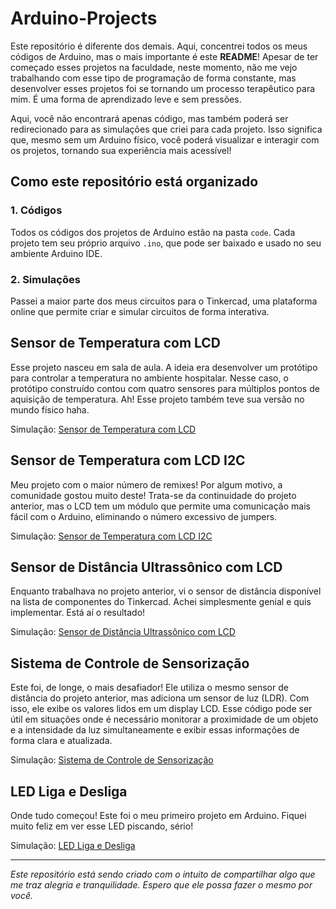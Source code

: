 # Arduino-Projects

Este repositório é diferente dos demais. Aqui, concentrei todos os meus códigos de Arduino, mas o mais importante é este **README**! Apesar de ter começado esses projetos na faculdade, neste momento, não me vejo trabalhando com esse tipo de programação de forma constante, mas desenvolver esses projetos foi se tornando um processo terapêutico para mim. É uma forma de aprendizado leve e sem pressões.

Aqui, você não encontrará apenas código, mas também poderá ser redirecionado para as simulações que criei para cada projeto. Isso significa que, mesmo sem um Arduino físico, você poderá visualizar e interagir com os projetos, tornando sua experiência mais acessível!

## Como este repositório está organizado

### 1. Códigos
Todos os códigos dos projetos de Arduino estão na pasta `code`. Cada projeto tem seu próprio arquivo `.ino`, que pode ser baixado e usado no seu ambiente Arduino IDE.

### 2. Simulações
Passei a maior parte dos meus circuitos para o Tinkercad, uma plataforma online que permite criar e simular circuitos de forma interativa.

## Sensor de Temperatura com LCD
Esse projeto nasceu em sala de aula. A ideia era desenvolver um protótipo para controlar a temperatura no ambiente hospitalar. Nesse caso, o protótipo construído contou com quatro sensores para múltiplos pontos de aquisição de temperatura. Ah! Esse projeto também teve sua versão no mundo físico haha.

Simulação: [Sensor de Temperatura com LCD](https://www.tinkercad.com/things/2sLjZidlTeo-sensor-de-temperatura-com-lcd)

## Sensor de Temperatura com LCD I2C
Meu projeto com o maior número de remixes! Por algum motivo, a comunidade gostou muito deste! Trata-se da continuidade do projeto anterior, mas o LCD tem um módulo que permite uma comunicação mais fácil com o Arduino, eliminando o número excessivo de jumpers.

Simulação: [Sensor de Temperatura com LCD I2C](https://www.tinkercad.com/things/k8C01KquscC-sensor-de-temperatura-com-lcd-i2c)

## Sensor de Distância Ultrassônico com LCD
Enquanto trabalhava no projeto anterior, vi o sensor de distância disponível na lista de componentes do Tinkercad. Achei simplesmente genial e quis implementar. Está aí o resultado!

Simulação: [Sensor de Distância Ultrassônico com LCD](https://www.tinkercad.com/things/1VezLspG23j-sensor-de-distancia-ultrassonico-com-lcd)

## Sistema de Controle de Sensorização
Este foi, de longe, o mais desafiador! Ele utiliza o mesmo sensor de distância do projeto anterior, mas adiciona um sensor de luz (LDR). Com isso, ele exibe os valores lidos em um display LCD. Esse código pode ser útil em situações onde é necessário monitorar a proximidade de um objeto e a intensidade da luz simultaneamente e exibir essas informações de forma clara e atualizada.

Simulação: [Sistema de Controle de Sensorização](https://www.tinkercad.com/things/kOdgSBHeVBh-sistema-de-controle-de-sensorizacao)

## LED Liga e Desliga
Onde tudo começou! Este foi o meu primeiro projeto em Arduino. Fiquei muito feliz em ver esse LED piscando, sério!

Simulação: [LED Liga e Desliga](https://www.tinkercad.com/things/jo0j63ehlxG-led-liga-e-desliga)

---

_Este repositório está sendo criado com o intuito de compartilhar algo que me traz alegria e tranquilidade. Espero que ele possa fazer o mesmo por você._